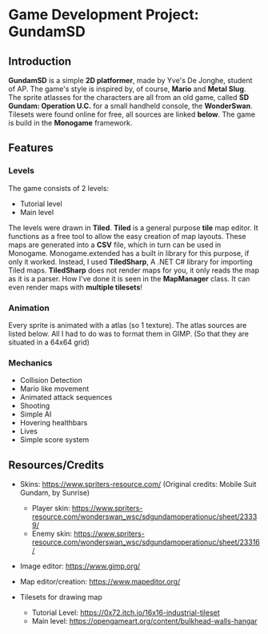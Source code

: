 # Game Development Project: GundamSD
## Introduction
**GundamSD** is a simple **2D platformer**, made by Yve's De Jonghe, student of AP.
The game's style is inspired by, of course, **Mario** and **Metal Slug**.
The sprite atlasses for the characters are all from an old game,
called **SD Gundam: Operation U.C.** for a small handheld console, the **WonderSwan**.
Tilesets were found online for free, all sources are linked **below**.
The game is build in the **Monogame** framework.

## Features
### Levels
The game consists of 2 levels:
* Tutorial level
* Main level 

The levels were drawn in **Tiled**. **Tiled** is a general purpose **tile** map editor.
It functions as a free tool to allow the easy creation of map layouts.
These maps are generated into a **CSV** file, which in turn can be used in Monogame.
Monogame.extended has a built in library for this purpose, if only it worked.
Instead, I used **TiledSharp**, A .NET C# library for importing Tiled maps.
**TiledSharp** does not render maps for you, it only reads the map as it is a parser.
How I've done it is seen in the **MapManager** class. It can even render maps with **multiple tilesets**!

### Animation
Every sprite is animated with a atlas (so 1 texture). The atlas sources are listed below.
All I had to do was to format them in GIMP. (So that they are situated in a 64x64 grid)

### Mechanics
* Collision Detection
* Mario like movement
* Animated attack sequences
* Shooting
* Simple AI
* Hovering healthbars
* Lives
* Simple score system

## Resources/Credits
- Skins: https://www.spriters-resource.com/
  (Original credits: Mobile Suit Gundam, by Sunrise)
  - Player skin: https://www.spriters-resource.com/wonderswan_wsc/sdgundamoperationuc/sheet/23339/
  - Enemy skin: https://www.spriters-resource.com/wonderswan_wsc/sdgundamoperationuc/sheet/23316/

- Image editor: https://www.gimp.org/

- Map editor/creation: https://www.mapeditor.org/
- Tilesets for drawing map
  - Tutorial Level: https://0x72.itch.io/16x16-industrial-tileset
  - Main level: https://opengameart.org/content/bulkhead-walls-hangar
